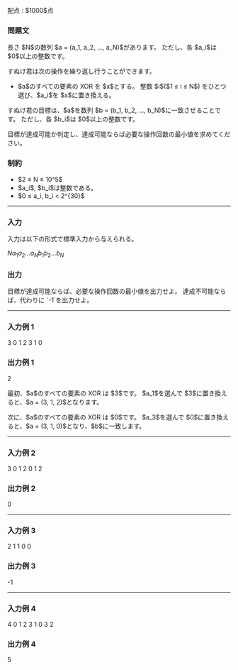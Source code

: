 
<div>

<span>

<span>

<p>
配点 : $1000$点
</p>

<div>

<section>

### **問題文**

<p>
長さ $N$の数列 $a = (a_1, a_2, ..., a_N)$があります。
ただし、各 $a_i$は $0$以上の整数です。
</p>

<p>
すぬけ君は次の操作を繰り返し行うことができます。
</p>

<ul>

<li>
$a$のすべての要素の XOR を $x$とする。 整数 $i$($1 ≤ i ≤ N$) をひとつ選び、$a_i$を $x$に置き換える。
</li>

</ul>

<p>
すぬけ君の目標は、$a$を数列 $b = (b_1, b_2, ..., b_N)$に一致させることです。
ただし、各 $b_i$は $0$以上の整数です。
</p>

<p>
目標が達成可能か判定し、達成可能ならば必要な操作回数の最小値を求めてください。
</p>

</section>

</div>

<div>

<section>

### **制約**

<ul>

<li>
$2 ≤ N ≤ 10^5$
</li>

<li>
$a_i$, $b_i$は整数である。
</li>

<li>
$0 ≤ a_i, b_i < 2^{30}$
</li>

</ul>

</section>

</div>

---

<div>

<div>

<section>

### **入力**

<p>
入力は以下の形式で標準入力から与えられる。
</p>

<div>

$N$$a_1$$a_2$$...$$a_N$$b_1$$b_2$$...$$b_N$
</div>

</section>

</div>

<div>

<section>

### **出力**

<p>
目標が達成可能ならば、必要な操作回数の最小値を出力せよ。
達成不可能ならば、代わりに `-1`を出力せよ。
</p>

</section>

</div>

</div>

---

<div>

<section>

### **入力例 1**

<div>

3
0 1 2
3 1 0

</div>

</section>

</div>

<div>

<section>

### **出力例 1**

<div>

2

</div>

<p>
最初、$a$のすべての要素の XOR は $3$です。
$a_1$を選んで $3$に置き換えると、$a = (3, 1, 2)$となります。
</p>

<p>
次に、$a$のすべての要素の XOR は $0$です。
$a_3$を選んで $0$に置き換えると、$a = (3, 1, 0)$となり、$b$に一致します。
</p>

</section>

</div>

---

<div>

<section>

### **入力例 2**

<div>

3
0 1 2
0 1 2

</div>

</section>

</div>

<div>

<section>

### **出力例 2**

<div>

0

</div>

</section>

</div>

---

<div>

<section>

### **入力例 3**

<div>

2
1 1
0 0

</div>

</section>

</div>

<div>

<section>

### **出力例 3**

<div>

-1

</div>

</section>

</div>

---

<div>

<section>

### **入力例 4**

<div>

4
0 1 2 3
1 0 3 2

</div>

</section>

</div>

<div>

<section>

### **出力例 4**

<div>

5

</div>

</section>

</div>

</span>

</span>

</div>

